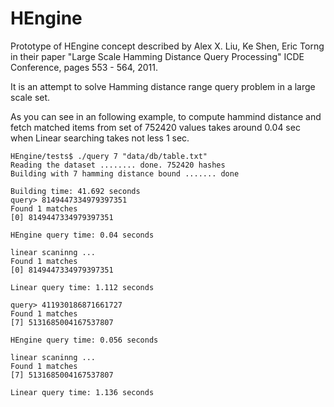 HEngine
=======

Prototype of HEngine concept described by Alex X. Liu, Ke Shen, Eric Torng in their paper "Large Scale Hamming Distance Query Processing" ICDE Conference, pages 553 - 564, 2011.

It is an attempt to solve Hamming distance range query problem in a large scale set.

As you can see in an following example, to compute hammind distance and fetch matched items from set of 752420 values takes around 0.04 sec when Linear searching takes not less 1 sec.

    HEngine/tests$ ./query 7 "data/db/table.txt" 
    Reading the dataset ........ done. 752420 hashes
    Building with 7 hamming distance bound ....... done
      
    Building time: 41.692 seconds
    query> 8149447334979397351
    Found 1 matches
    [0] 8149447334979397351

    HEngine query time: 0.04 seconds

    linear scaninng ... 
    Found 1 matches
    [0] 8149447334979397351

    Linear query time: 1.112 seconds

    query> 411930186871661727
    Found 1 matches
    [7] 5131685004167537807

    HEngine query time: 0.056 seconds

    linear scaninng ... 
    Found 1 matches
    [7] 5131685004167537807

    Linear query time: 1.136 seconds
